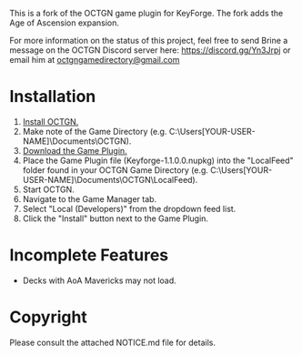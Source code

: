 This is a fork of the OCTGN game plugin for KeyForge. The fork adds the Age of Ascension expansion.

For more information on the status of this project, feel free to send Brine a message on the OCTGN Discord server here: https://discord.gg/Yn3Jrpj or email him at octgngamedirectory@gmail.com

# Installation
1. [Install OCTGN.](https://octgn.net/Home/GetOctgn)
2. Make note of the Game Directory (e.g. C:\Users\[YOUR-USER-NAME]\Documents\OCTGN).
3. [Download the Game Plugin.](https://github.com/rmvgaines/keyforge-octgn/raw/master/dist/Keyforge-1.1.0.0.nupkg)
4. Place the Game Plugin file (Keyforge-1.1.0.0.nupkg) into the "LocalFeed" folder found in your OCTGN Game Directory (e.g. C:\Users\[YOUR-USER-NAME]\Documents\OCTGN\LocalFeed).
5. Start OCTGN.
6. Navigate to the Game Manager tab.
7. Select "Local (Developers)" from the dropdown feed list.
8. Click the "Install" button next to the Game Plugin.

# Incomplete Features
* Decks with AoA Mavericks may not load.

# Copyright
Please consult the attached NOTICE.md file for details.

